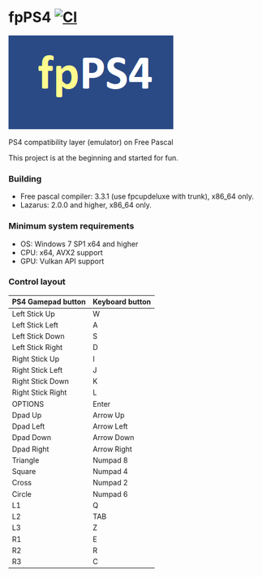 # fpPS4 [![CI](https://github.com/red-prig/fpPS4/actions/workflows/main.yml/badge.svg)](https://github.com/red-prig/fpPS4/actions)

![Book logo](/icons/logo.png) 

  PS4 compatibility layer (emulator) on Free Pascal
 
This project is at the beginning and started for fun.
 
### Building
- Free pascal compiler: 3.3.1 (use fpcupdeluxe with trunk), x86_64 only. 
- Lazarus: 2.0.0 and higher, x86_64 only. 

### Minimum system requirements 

- OS: Windows 7 SP1 x64 and higher 
- CPU: x64, AVX2 support
- GPU: Vulkan API support

### Control layout

PS4 Gamepad button              | Keyboard button
:------------                   | :------------
Left Stick Up                   |W
Left Stick Left                 |A
Left Stick Down                 |S
Left Stick Right                |D
Right Stick Up                  |I
Right Stick Left                |J
Right Stick Down                |K
Right Stick Right               |L
OPTIONS                   		  |Enter
Dpad Up                   		  |Arrow Up
Dpad Left                   	  |Arrow Left
Dpad Down                   	  |Arrow Down
Dpad Right                   	  |Arrow Right
Triangle                   		  |Numpad 8
Square                   		    |Numpad 4
Cross                   		    |Numpad 2
Circle                   		    |Numpad 6
L1                   			      |Q
L2                   			      |TAB
L3                   			      |Z
R1                   			      |E
R2                   			      |R
R3                   			      |C
